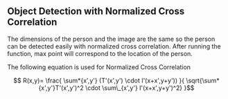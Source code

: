 ## Object Detection with Normalized Cross Correlation

The dimensions of the person and the image are the same so the person can be detected easily with normalized cross correlation. After running the function, max point will correspond to the location of the person.

The following equation is used for Normalized Cross Correlation

$$ R(x,y)= \frac{ \sum*{x',y'} (T'(x',y') \cdot I'(x+x',y+y')) }{ \sqrt{\sum*{x',y'}T'(x',y')^2 \cdot \sum\_{x',y'} I'(x+x',y+y')^2} }$$
